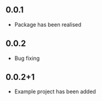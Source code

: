 ## 0.0.1

* Package has been realised


## 0.0.2

* Bug fixing

## 0.0.2+1

* Example project has been added